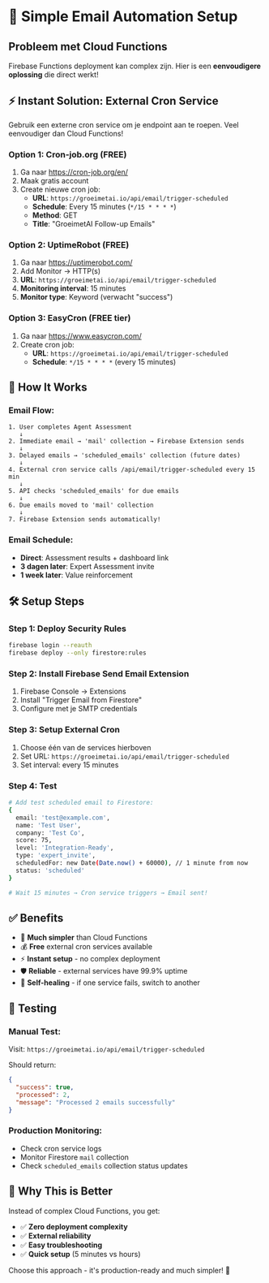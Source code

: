 # 🚀 Simple Email Automation Setup

## Probleem met Cloud Functions 
Firebase Functions deployment kan complex zijn. Hier is een **eenvoudigere oplossing** die direct werkt!

## ⚡ Instant Solution: External Cron Service

Gebruik een externe cron service om je endpoint aan te roepen. Veel eenvoudiger dan Cloud Functions!

### Option 1: Cron-job.org (FREE)
1. Ga naar https://cron-job.org/en/
2. Maak gratis account
3. Create nieuwe cron job:
   - **URL**: `https://groeimetai.io/api/email/trigger-scheduled`
   - **Schedule**: Every 15 minutes (`*/15 * * * *`)
   - **Method**: GET
   - **Title**: "GroeimetAI Follow-up Emails"

### Option 2: UptimeRobot (FREE)
1. Ga naar https://uptimerobot.com/
2. Add Monitor → HTTP(s)
3. **URL**: `https://groeimetai.io/api/email/trigger-scheduled`
4. **Monitoring interval**: 15 minutes
5. **Monitor type**: Keyword (verwacht "success")

### Option 3: EasyCron (FREE tier)
1. Ga naar https://www.easycron.com/
2. Create cron job:
   - **URL**: `https://groeimetai.io/api/email/trigger-scheduled`
   - **Schedule**: `*/15 * * * *` (every 15 minutes)

## 🔄 How It Works

### Email Flow:
```
1. User completes Agent Assessment
   ↓
2. Immediate email → 'mail' collection → Firebase Extension sends
   ↓
3. Delayed emails → 'scheduled_emails' collection (future dates)
   ↓
4. External cron service calls /api/email/trigger-scheduled every 15 min
   ↓
5. API checks 'scheduled_emails' for due emails
   ↓
6. Due emails moved to 'mail' collection
   ↓
7. Firebase Extension sends automatically!
```

### Email Schedule:
- **Direct**: Assessment results + dashboard link
- **3 dagen later**: Expert Assessment invite  
- **1 week later**: Value reinforcement

## 🛠️ Setup Steps

### Step 1: Deploy Security Rules
```bash
firebase login --reauth
firebase deploy --only firestore:rules
```

### Step 2: Install Firebase Send Email Extension
1. Firebase Console → Extensions 
2. Install "Trigger Email from Firestore"
3. Configure met je SMTP credentials

### Step 3: Setup External Cron
1. Choose één van de services hierboven
2. Set URL: `https://groeimetai.io/api/email/trigger-scheduled`
3. Set interval: every 15 minutes

### Step 4: Test
```bash
# Add test scheduled email to Firestore:
{
  email: 'test@example.com',
  name: 'Test User', 
  company: 'Test Co',
  score: 75,
  level: 'Integration-Ready',
  type: 'expert_invite',
  scheduledFor: new Date(Date.now() + 60000), // 1 minute from now
  status: 'scheduled'
}

# Wait 15 minutes → Cron service triggers → Email sent!
```

## ✅ Benefits

- 🚀 **Much simpler** than Cloud Functions
- 💰 **Free** external cron services available  
- ⚡ **Instant setup** - no complex deployment
- 🛡️ **Reliable** - external services have 99.9% uptime
- 🔄 **Self-healing** - if one service fails, switch to another

## 🧪 Testing

### Manual Test:
Visit: `https://groeimetai.io/api/email/trigger-scheduled`

Should return:
```json
{
  "success": true,
  "processed": 2,
  "message": "Processed 2 emails successfully"
}
```

### Production Monitoring:
- Check cron service logs
- Monitor Firestore `mail` collection  
- Check `scheduled_emails` collection status updates

## 🎯 Why This is Better

Instead of complex Cloud Functions, you get:
- ✅ **Zero deployment complexity**
- ✅ **External reliability** 
- ✅ **Easy troubleshooting**
- ✅ **Quick setup** (5 minutes vs hours)

Choose this approach - it's production-ready and much simpler! 🚀